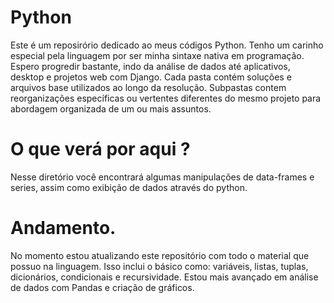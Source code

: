 # Python

Este é um reposirório dedicado ao meus códigos Python. Tenho um carinho especial pela linguagem por ser minha sintaxe nativa em programação. Espero progredir bastante, indo da análise de dados até aplicativos, desktop e projetos web com Django. 
Cada pasta contém soluções e arquivos base utilizados ao longo da resolução. 
Subpastas contem reorganizações específicas ou vertentes diferentes do mesmo projeto para abordagem organizada de um ou mais assuntos. 

# O que verá por aqui ?

Nesse diretório você encontrará algumas manipulações de data-frames e series, assim como exibição de dados através do python.

# Andamento.

No momento estou atualizando este repositório com todo o material que possuo na linguagem. Isso inclui  o básico como: variáveis, listas, tuplas, dicionários, condicionais e recursividade. Estou mais avançado em análise de dados com Pandas e criação de gráficos. 
